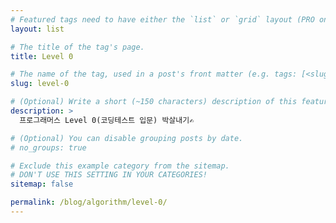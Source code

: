 ```yaml
---
# Featured tags need to have either the `list` or `grid` layout (PRO only).
layout: list

# The title of the tag's page.
title: Level 0

# The name of the tag, used in a post's front matter (e.g. tags: [<slug>]).
slug: level-0

# (Optional) Write a short (~150 characters) description of this featured tag.
description: >
  프로그래머스 Level 0(코딩테스트 입문) 박살내기✍️

# (Optional) You can disable grouping posts by date.
# no_groups: true

# Exclude this example category from the sitemap.
# DON'T USE THIS SETTING IN YOUR CATEGORIES!
sitemap: false

permalink: /blog/algorithm/level-0/
---
```

